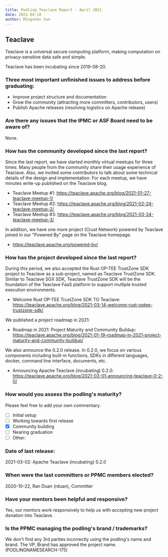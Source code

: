 ```yaml
---
title: Podling Teaclave Report - April 2021
date: 2021-04-10
author: Mingshen Sun
---
```


## Teaclave

Teaclave is a universal secure computing platform, making computation on
privacy-sensitive data safe and simple.

Teaclave has been incubating since 2019-08-20.

### Three most important unfinished issues to address before graduating:

- Improve project structure and documentation
- Grow the community (attracting more committers, contributors, users)
- Publish Apache releases (resolving logistics on Apache release)

### Are there any issues that the IPMC or ASF Board need to be aware of?

None. 

### How has the community developed since the last report?

Since the last report, we have started monthly virtual meetups for three times.
Many people from the community share their usage experience of Teaclave. Also,
we invited some contributors to talk about some technical details of the design
and implementation. For each meetup, we have minutes write-up published on the
Teaclave blog.
  - Teaclave Meetup #1: <https://teaclave.apache.org/blog/2021-01-27-teaclave-meetup-1/>
  - Teaclave Meetup #2: <https://teaclave.apache.org/blog/2021-02-24-teaclave-meetup-2/>
  - Teaclave Meetup #3: <https://teaclave.apache.org/blog/2021-03-24-teaclave-meetup-3/>

In addition, we have one more project (Crust Network) powered by Teaclave joined
in our "Powered By" page on the Teaclave homepage.
  - <https://teaclave.apache.org/powered-by/>

### How has the project developed since the last report?

During this period, we also accepted the Rust OP-TEE TrustZone SDK project to
Teaclave as a sub-project, named as Teaclave TrustZone SDK. Similar to Teaclave
SGX SDK, Teaclave TrustZone SDK will be the foundation of the Teaclave FaaS
platform to support multiple trusted execution environments.
  - Welcome Rust OP-TEE TrustZone SDK TO Teaclave: <https://teaclave.apache.org/blog/2021-03-14-welcome-rust-optee-trustzone-sdk/>

We published a project roadmap in 2021:
  - Roadmap in 2021: Project Maturity and Community Buildup: <https://teaclave.apache.org/blog/2021-01-19-roadmap-in-2021-project-maturity-and-community-buildup/>

We also announce the 0.2.0 release. In 0.2.0, we focus on various components
including built-in functions, SDKs in different languages, docker, command line
interface, documents, etc.
  - Announcing Apache Teaclave (incubating) 0.2.0: <https://teaclave.apache.org/blog/2021-03-01-announcing-teaclave-0-2-0/>

### How would you assess the podling's maturity?
Please feel free to add your own commentary.

  - [ ] Initial setup
  - [ ] Working towards first release
  - [x] Community building
  - [ ] Nearing graduation
  - [ ] Other:

### Date of last release:

  2021-03-02: Apache Teaclave (incubating) 0.2.0

### When were the last committers or PPMC members elected?

  2020-10-22, Ran Duan (rduan), Committer

### Have your mentors been helpful and responsive?

  Yes, our mentors work responsively to help us with accepting new project
  donation into Teaclave.

### Is the PPMC managing the podling's brand / trademarks?

  We don't find any 3rd parties incorrectly using the podling's name and brand. The VP, Brand has approved the project name. (PODLINGNAMESEARCH-175)

